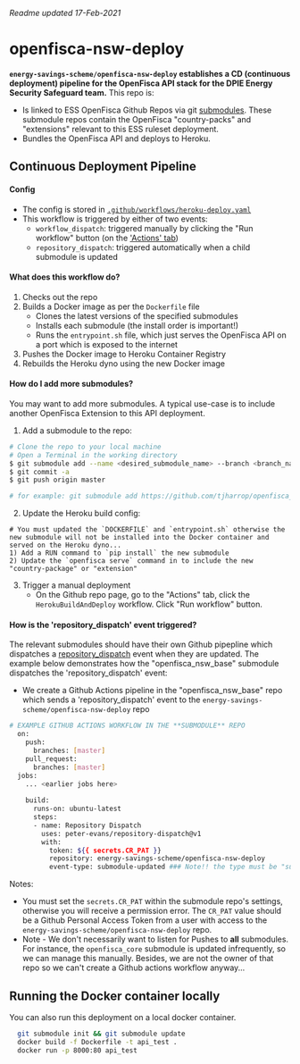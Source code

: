 _Readme updated 17-Feb-2021_

# openfisca-nsw-deploy
**`energy-savings-scheme/openfisca-nsw-deploy` establishes a CD (continuous deployment) pipeline for the OpenFisca API stack for the DPIE Energy Security Safeguard team.** This repo is:
- Is linked to ESS OpenFisca Github Repos via git [submodules](https://gist.github.com/gitaarik/8735255). These submodule repos contain the OpenFisca "country-packs" and "extensions" relevant to this ESS ruleset deployment.
- Bundles the OpenFisca API and deploys to Heroku.


## Continuous Deployment Pipeline
#### Config
- The config is stored in [`.github/workflows/heroku-deploy.yaml`](https://github.com/energy-savings-scheme/openfisca-nsw-deploy/blob/master/.github/workflows/heroku-deploy.yml)
- This workflow is triggered by either of two events: 
   - `workflow_dispatch`: triggered manually by clicking the "Run workflow" button (on the ['Actions' tab](https://github.com/energy-savings-scheme/openfisca-nsw-deploy/actions))
   - `repository_dispatch`: triggered automatically when a child submodule is updated

#### What does this workflow do?
1) Checks out the repo
2) Builds a Docker image as per the `Dockerfile` file
   - Clones the latest versions of the specified submodules
   - Installs each submodule (the install order is important!)
   - Runs the `entrypoint.sh` file, which just serves the OpenFisca API on a port which is exposed to the internet
3) Pushes the Docker image to Heroku Container Registry
4) Rebuilds the Heroku dyno using the new Docker image

#### How do I add more submodules?
You may want to add more submodules. A typical use-case is to include another OpenFisca Extension to this API deployment.

1. Add a submodule to the repo:
```sh
# Clone the repo to your local machine
# Open a Terminal in the working directory
$ git submodule add --name <desired_submodule_name> --branch <branch_name (optional)> <repo_url (required)> 
$ git commit -a
$ git push origin master

# for example: git submodule add https://github.com/tjharrop/openfisca_nsw_base.git --name openfisca_nsw_base
```

2. Update the Heroku build config:
```
# You must updated the `DOCKERFILE` and `entrypoint.sh` otherwise the new submodule will not be installed into the Docker container and served on the Heroku dyno...
1) Add a RUN command to `pip install` the new submodule
2) Update the `openfisca serve` command in to include the new "country-package" or "extension"
```

3. Trigger a manual deployment
   - On the Github repo page, go to the "Actions" tab, click the `HerokuBuildAndDeploy` workflow. Click "Run workflow" button.


#### How is the 'repository_dispatch' event triggered?
The relevant submodules should have their own Github pipepline which dispatches a [repository_dispatch](https://docs.github.com/en/actions/reference/events-that-trigger-workflows#repository_dispatch) event when they are updated. The example below demonstrates how the "openfisca_nsw_base" submodule dispatches the 'repository_dispatch' event:
- We create a Github Actions pipeline in the "openfisca_nsw_base" repo which sends a 'repository_dispatch' event to the `energy-savings-scheme/openfisca-nsw-deploy` repo
```sh
# EXAMPLE GITHUB ACTIONS WORKFLOW IN THE **SUBMODULE** REPO
  on:
    push:
      branches: [master]
    pull_request:
      branches: [master]
  jobs:
    ... <earlier jobs here>
    
    build:
      runs-on: ubuntu-latest
      steps:
      - name: Repository Dispatch
        uses: peter-evans/repository-dispatch@v1
        with:
          token: ${{ secrets.CR_PAT }}
          repository: energy-savings-scheme/openfisca-nsw-deploy
          event-type: submodule-updated ### Note!! the type must be "submodule-updated"
```
Notes:
- You must set the `secrets.CR_PAT` within the submodule repo's settings, otherwise you will receive a permission error. The `CR_PAT` value should be a Github Personal Access Token from a user with access to the `energy-savings-scheme/openfisca-nsw-deploy` repo.
- Note - We don't necessarily want to listen for Pushes to **all** submodules. For instance, the `openfisca_core` submodule is updated infrequently, so we can manage this manually. Besides, we are not the owner of that repo so we can't create a Github actions workflow anyway...

## Running the Docker container locally
You can also run this deployment on a local docker container.

```sh
  git submodule init && git submodule update
  docker build -f Dockerfile -t api_test .
  docker run -p 8000:80 api_test
```

